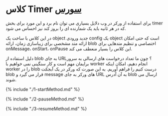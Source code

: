 <h1>
 کلاس Timer
<a class="ext-link" href="module-classes_Timer.html" >سورس</a>
</h1>
برای استفاده از ورکر در وب دلایل بسیاری می توان نام برد و این مورد برای بخش timer که در هر ثانیه باید یک شمارنده ای را بروز کند نیز احساس می شود.

در این کلاس با ساخت یک object جدید ورودی config یک object است که حتی امکان ارائه متد مشخصی برای زیباسازی زمان، ارائه blob اختصاصی و تنظیم متدهایی برای onMessage، onStart، onPause این کلاس را بسیار منعطف می کند.

دلیل استفاده از blob به جای URL؟ چون ما تعداد درخواست های ارسالی به سرور برایمان مهم است و کار سنگینی نمی خواهیم با worker انجام دهیم، امکان اینکه worker را در blob درست کنیم را فراهم آوریم. به این صورت که ورکر در یک آبجکت blob قرار می گیرد و message های ورکر به جای URL به آن آدرس blob ارسال می شوند.

{% include "./1-startMethod.md" %}

{% include "./2-pauseMethod.md" %}

{% include "./3-resumeMethod.md" %}
